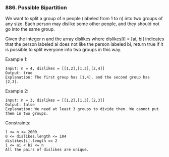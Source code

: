 ### 886. Possible Bipartition

We want to split a group of n people (labeled from 1 to n) into two groups of any size. Each person may dislike some other people, and they should not go into the same group.

Given the integer n and the array dislikes where dislikes[i] = [ai, bi] indicates that the person labeled ai does not like the person labeled bi, return true if it is possible to split everyone into two groups in this way.



Example 1:

    Input: n = 4, dislikes = [[1,2],[1,3],[2,4]]
    Output: true
    Explanation: The first group has [1,4], and the second group has [2,3].

Example 2:

    Input: n = 3, dislikes = [[1,2],[1,3],[2,3]]
    Output: false
    Explanation: We need at least 3 groups to divide them. We cannot put them in two groups.



Constraints:

    1 <= n <= 2000
    0 <= dislikes.length <= 104
    dislikes[i].length == 2
    1 <= ai < bi <= n
    All the pairs of dislikes are unique.
